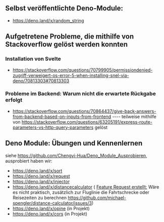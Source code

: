 ## Selbst veröffentlichte Deno-Module:
- https://deno.land/x/random_string


## Aufgetretene Probleme, die mithilfe von Stackoverflow gelöst werden konnten
### Installation von Svelte
- https://stackoverflow.com/questions/70799905/permissiondenied-zugriff-verweigert-os-error-5-when-installing-snel-via-deno/70813303#70813303

### Probleme im Backend: Warum nicht die erwartete Rückgabe erfolgt
- https://stackoverflow.com/questions/70864437/give-back-answers-from-backend-based-on-inputs-from-frontend ---- teilweise mithilfe von https://stackoverflow.com/questions/63205191/express-route-parameters-vs-http-query-parameters gelöst

## Deno Module: Übungen und Kennenlernen
siehe https://github.com/Chengyi-Hua/Deno_Module_Ausprobieren, ausprobiert haben wir:<br>
- https://deno.land/x/sort
- https://deno.land/x/request
- https://deno.land/x/injector
- https://deno.land/x/distancecalculator  ( [Feature Request erstellt:](https://github.com/michael-spengler/distance-calculator/issues/3) Wäre es nicht praktisch, zusätzlich zur Fluglinie die Fahrtschrecke oder Reisezeiten zu berechnen https://github.com/michael-spengler/distance-calculator/issues/3)
- https://deno.land/x/opine (in Projekt)
- https://deno.land/x/cors (in Projekt)



